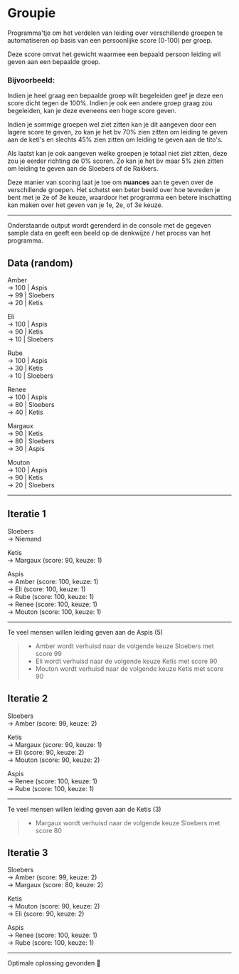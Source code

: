 # Groupie

Programma'tje om het verdelen van leiding over verschillende groepen te automatiseren op basis van een persoonlijke score (0-100) per groep.

Deze score omvat het gewicht waarmee een bepaald persoon leiding wil geven aan een bepaalde groep.

### Bijvoorbeeld:

Indien je heel graag een bepaalde groep wilt begeleiden geef je deze een score dicht tegen de 100%. Indien je ook een andere groep graag zou begeleiden, kan je deze eveneens een hoge score geven.

Indien je sommige groepen wel ziet zitten kan je dit aangeven door een lagere score te geven, zo kan je het bv 70% zien zitten om leiding te geven aan de keti's en slechts 45% zien zitten om leiding te geven aan de tito's.

Als laatst kan je ook aangeven welke groepen je totaal niet ziet zitten, deze zou je eerder richting de 0% scoren. Zo kan je het bv maar 5% zien zitten om leiding te geven aan de Sloebers of de Rakkers.

Deze manier van scoring laat je toe om **nuances** aan te geven over de verschillende groepen. Het schetst een beter beeld over hoe tevreden je bent met je 2e of 3e keuze, waardoor het programma een betere inschatting kan maken over het geven van je 1e, 2e, of 3e keuze.

---

Onderstaande output wordt gerenderd in de console met de gegeven sample data en geeft een beeld op de denkwijze / het proces van het programma.

## Data (random)

Amber  
-> 100 | Aspis  
-> 99 | Sloebers  
-> 20 | Ketis

Eli  
-> 100 | Aspis  
-> 90 | Ketis  
-> 10 | Sloebers

Rube  
-> 100 | Aspis  
-> 30 | Ketis  
-> 10 | Sloebers

Renee  
-> 100 | Aspis  
-> 80 | Sloebers  
-> 40 | Ketis

Margaux  
-> 90 | Ketis  
-> 80 | Sloebers  
-> 30 | Aspis

Mouton  
-> 100 | Aspis  
-> 90 | Ketis  
-> 20 | Sloebers

---

## Iteratie 1

Sloebers  
-> Niemand

Ketis  
-> Margaux (score: 90, keuze: 1)

Aspis  
-> Amber (score: 100, keuze: 1)  
-> Eli (score: 100, keuze: 1)  
-> Rube (score: 100, keuze: 1)  
-> Renee (score: 100, keuze: 1)  
-> Mouton (score: 100, keuze: 1)

---

Te veel mensen willen leiding geven aan de Aspis (5)

> - Amber wordt verhuisd naar de volgende keuze Sloebers met score 99
> - Eli wordt verhuisd naar de volgende keuze Ketis met score 90
> - Mouton wordt verhuisd naar de volgende keuze Ketis met score 90

## Iteratie 2

Sloebers  
-> Amber (score: 99, keuze: 2)

Ketis  
-> Margaux (score: 90, keuze: 1)  
-> Eli (score: 90, keuze: 2)  
-> Mouton (score: 90, keuze: 2)

Aspis  
-> Renee (score: 100, keuze: 1)  
-> Rube (score: 100, keuze: 1)

---

Te veel mensen willen leiding geven aan de Ketis (3)

> - Margaux wordt verhuisd naar de volgende keuze Sloebers met score 80

## Iteratie 3

Sloebers  
-> Amber (score: 99, keuze: 2)  
-> Margaux (score: 80, keuze: 2)

Ketis  
-> Mouton (score: 90, keuze: 2)  
-> Eli (score: 90, keuze: 2)

Aspis  
-> Renee (score: 100, keuze: 1)  
-> Rube (score: 100, keuze: 1)

---

Optimale oplossing gevonden 🎉
